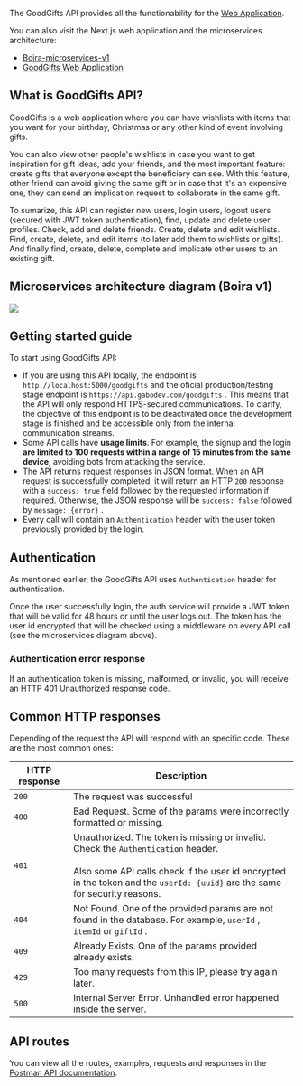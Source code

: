 The GoodGifts API provides all the functionability for the [Web Application](https://goodgifts.gabodev.com/login).

You can also visit the Next.js web application and the microservices architecture:

- [Boira-microservices-v1](https://github.com/Gguardiola/Boira-Microservices-v1)
- [GoodGifts Web Application](https://github.com/Gguardiola/goodgifts-nextjs-app)

## What is GoodGifts API?

GoodGifts is a web application where you can have wishlists with items that you want for your birthday, Christmas or any other kind of event involving gifts.

You can also view other people's wishlists in case you want to get inspiration for gift ideas, add your friends, and the most important feature: create gifts that everyone except the beneficiary can see. With this feature, other friend can avoid giving the same gift or in case that it's an expensive one, they can send an implication request to collaborate in the same gift.

To sumarize, this API can register new users, login users, logout users (secured with JWT token authentication), find, update and delete user profiles. Check, add and delete friends. Create, delete and edit wishlists. Find, create, delete, and edit items (to later add them to wishlists or gifts). And finally find, create, delete, complete and implicate other users to an existing gift.

## Microservices architecture diagram (Boira v1)

<img src="https://content.pstmn.io/d120c632-cb99-4d02-9c2d-c0091865102e/Qm9pcmFNaWNyb3NlcnZpY2VzRGlhZ3JhbS12MS5wbmc=">

## Getting started guide

To start using GoodGifts API:

- If you are using this API locally, the endpoint is `http://localhost:5000/goodgifts` and the oficial production/testing stage endpoint is `https://api.gabodev.com/goodgifts` . This means that the API will only respond HTTPS-secured communications. To clarify, the objective of this endpoint is to be deactivated once the development stage is finished and be accessible only from the internal communication streams.
- Some API calls have **usage limits**. For example, the signup and the login **are limited to 100 requests within a range of 15 minutes from the same device**, avoiding bots from attacking the service.
- The API returns request responses in JSON format. When an API request is successfully completed, it will return an HTTP `200` response with a `success: true` field followed by the requested information if required. Otherwise, the JSON response will be `success: false` followed by `message: {error}` .
- Every call will contain an `Authentication` header with the user token previously provided by the login.
    

## Authentication

As mentioned earlier, the GoodGifts API uses `Authentication` header for authentication.

Once the user successfully login, the auth service will provide a JWT token that will be valid for 48 hours or until the user logs out. The token has the user id encrypted that will be checked using a middleware on every API call (see the microservices diagram above).

### Authentication error response

If an authentication token is missing, malformed, or invalid, you will receive an HTTP 401 Unauthorized response code.

## Common HTTP responses

Depending of the request the API will respond with an specific code. These are the most common ones:

| HTTP response | Description |
| --- | --- |
| `200` | The request was successful |
| `400` | Bad Request. Some of the params were incorrectly formatted or missing. |
| `401` | Unauthorized. The token is missing or invalid. Check the `Authentication` header.  <br>  <br>Also some API calls check if the user id encrypted in the token and the `userId: {uuid}` are the same for security reasons. |
| `404` | Not Found. One of the provided params are not found in the database. For example, `userId` , `itemId` or `giftId` . |
| `409` | Already Exists. One of the params provided already exists. |
| `429` | Too many requests from this IP, please try again later. |
| `500` | Internal Server Error. Unhandled error happened inside the server. |

## API routes

You can view all the routes, examples, requests and responses in the [Postman API documentation](https://documenter.getpostman.com/view/31354348/2s9YsFFZtQ).



